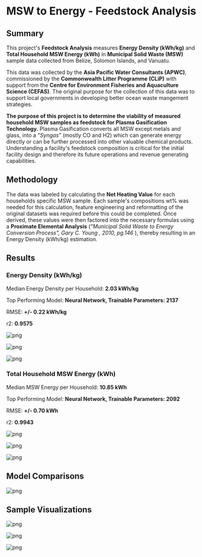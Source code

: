 # MSW to Energy - Feedstock Analysis

## Summary
 This project's <b>Feedstock Analysis</b> measures <b>Energy Density (kWh/kg)</b> and <b>Total Household MSW Energy (kWh)</b> in <b>Municipal
 Solid Waste (MSW)</b> sample data collected from Belize, Solomon Islands, and Vanuatu. 
 
 This data was collected by the <b>Asia Pacific Water Consultants (APWC)</b>, commissioned by the <b>Commonwealth Litter Programme (CLiP)</b>
 with support from the <b> Centre for Environment Fisheries and Aquaculture Science (CEFAS)</b>. The original purpose for 
 the collection of this data was to support local governments in developing better ocean waste mangement strategies.  
 
 <b>The purpose of this project is to determine the viability of measured household MSW samples as feedstock for Plasma Gasification 
 Technology.</b> Plasma Gasification converts all MSW except metals and glass, into a <i>"Syngas"</i> (mostly CO and H2) which 
 can generate energy directly or can be further processed into other valuable chemical products. Understanding a facility's 
 feedstock composition is critical for the initial facility design and therefore its future operations and revenue 
 generating capabilities.
 
 ## Methodology
 The data was labeled by calculating the <b>Net Heating Value</b> for each households specific MSW sample.  Each sample's
 compositions wt% was needed for this calculation, feature engineering and reformatting of the original datasets was required before
 this could be completed.  Once derived, these values were then factored into the necessary formulas using a <b>Proximate Elemental Analysis</b> 
 (<i>"Municipal Solid Waste to Energy Conversion Process", Gary C. Young , 2010, pg.146 </i>), thereby resulting in an 
 Energy Density (kWh/kg) estimation.
 
 ## Results
 
 ### Energy Density (kWh/kg)
 Median Energy Density per Household: <b>2.03 kWh/kg</b>
 
 Top Performing Model: <b>Neural Network, Trainable Parameters: 2137</b>
 
 RMSE: <b>+/- 0.22 kWh/kg</b>
 
 r2: <b>0.9575</b>
 
  ![png](Image_Files/Combined_Model_Energy_Density/output_104_0.png)
  
  ![png](Image_Files/Combined_Model_Energy_Density/output_104_1.png)
  
  ![png](Image_Files/Combined_Model_Energy_Density/output_104_2.png)

 ### Total Household MSW Energy (kWh)
 Median MSW Energy per Household: <b>10.85 kWh</b>
 
 Top Performing Model: <b>Neural Network, Trainable Parameters: 2092</b>
 
 RMSE: <b>+/- 0.70 kWh</b>
 
 r2: <b>0.9943</b>
 
 ![png](Image_Files/Combined_Model_Total_Energy/output_105_0.png)
 
 ![png](Image_Files/Combined_Model_Total_Energy/output_105_1.png)
 
 ![png](Image_Files/Combined_Model_Total_Energy/output_105_2.png)
 
 ## Model Comparisons
 
 ![png](Image_Files/EDA_Visualizations/model_comps.PNG)
 
 ## Sample Visualizations

 ![png](Image_Files/EDA_Visualizations/belize_folium_map.PNG)

 ![png](Image_Files/EDA_Visualizations/output_38_1.png)
 
 ![png](Image_Files/Combined_Model_Total_Energy/output_80_0.png)
